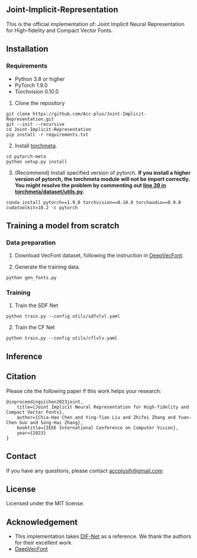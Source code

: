 ## Joint-Implicit-Representation


<!-- <p align="center"> 
<img src="/imgs/JIF.png" width="800">
</p> -->

This is the official implementation of: Joint Implicit Neural Representation for High-fidelity and Compact Vector Fonts.

## Installation

### Requirements
- Python 3.8 or higher
- PyTorch 1.9.0
- Torchvision 0.10.0
  

1. Clone the repository
```
git clone https://github.com/Acc-plus/Joint-Implicit-Representation.git
git --init --recursive
cd Joint-Implicit-Representation
pip install -r requirements.txt
```

2. Install [torchmeta](https://github.com/tristandeleu/pytorch-meta).
```
cd pytorch-meta
python setup.py install
```

3. (Recommend) Install specified version of pytorch. **If you install a higher version of pytorch, the torchmeta module will not be import correctly. You might resolve the problem by commenting out [line 39 in torchmeta/dataset/utils.py](https://github.com/tristandeleu/pytorch-meta/blob/d55d89ebd47f340180267106bde3e4b723f23762/torchmeta/datasets/utils.py#L39).**
```
conda install pytorch==1.9.0 torchvision==0.10.0 torchaudio==0.9.0 cudatoolkit=10.2 -c pytorch
```

## Training a model from scratch

### Data preparation

1. Download VecFont dataset, following the instruction in [DeepVecFont](https://github.com/yizhiwang96/deepvecfont).
   
2. Generate the training data.
```
python gen_fonts.py
```


### Training

1. Train the SDF Net

```
python train.py --config utils/sdfvlvl.yaml
```

2. Train the CF Net

```
python train.py --config utils/cflvlv.yaml
```

## Inference



## Citation

Please cite the following paper if this work helps your research:

    @inproceedings{chen2023joint,
		title={Joint Implicit Neural Representation for High-fidelity and Compact Vector Fonts},
    	author={Chia-Hao Chen and Ying-Tian Liu and Zhifei Zhang and Yuan-Chen Guo and Song-Hai Zhang},
	    booktitle={IEEE International Conference on Computer Vision},
	    year={2023}
	}

## Contact
If you have any questions, please contact accplusjh@gmail.com

## License

Licensed under the MIT license.

## Acknowledgement
- This implementation takes [DIF-Net](https://github.com/microsoft/DIF-Net) as a reference. We thank the authors for their excellent work. 
- [DeepVecFont](https://github.com/yizhiwang96/deepvecfont)

